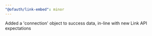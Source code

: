 ```yaml
---
"@ofauth/link-embed": minor
---
```


Added a 'connection' object to success data, in-line with new Link API expectations
